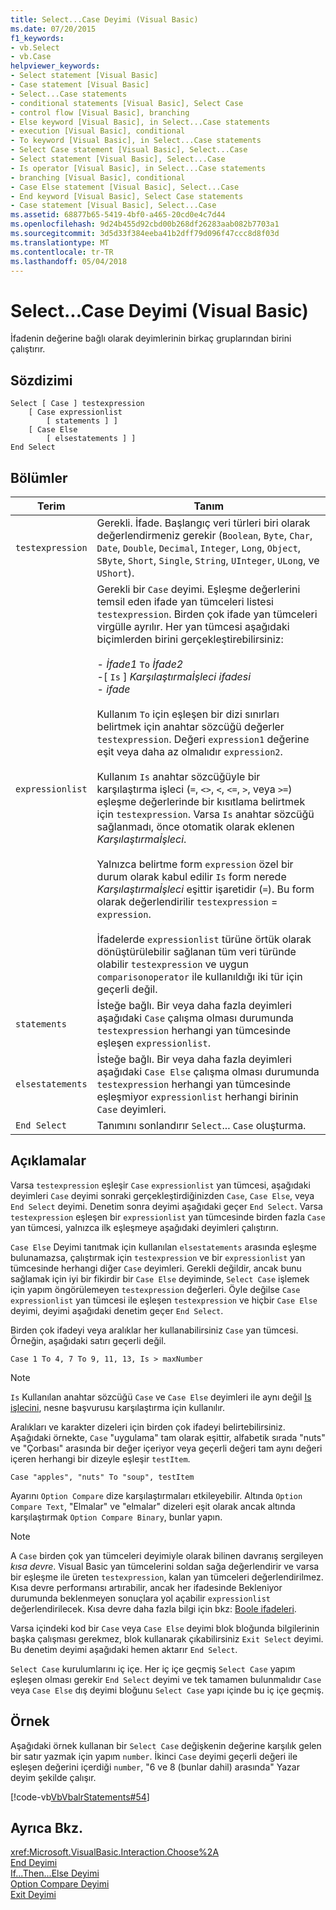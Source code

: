 ```yaml
---
title: Select...Case Deyimi (Visual Basic)
ms.date: 07/20/2015
f1_keywords:
- vb.Select
- vb.Case
helpviewer_keywords:
- Select statement [Visual Basic]
- Case statement [Visual Basic]
- Select...Case statements
- conditional statements [Visual Basic], Select Case
- control flow [Visual Basic], branching
- Else keyword [Visual Basic], in Select...Case statements
- execution [Visual Basic], conditional
- To keyword [Visual Basic], in Select...Case statements
- Select Case statement [Visual Basic], Select...Case
- Select statement [Visual Basic], Select...Case
- Is operator [Visual Basic], in Select...Case statements
- branching [Visual Basic], conditional
- Case Else statement [Visual Basic], Select...Case
- End keyword [Visual Basic], Select Case statements
- Case statement [Visual Basic], Select...Case
ms.assetid: 68877b65-5419-4bf0-a465-20cd0e4c7d44
ms.openlocfilehash: 9d24b455d92cbd00b268df26283aab082b7703a1
ms.sourcegitcommit: 3d5d33f384eeba41b2dff79d096f47ccc8d8f03d
ms.translationtype: MT
ms.contentlocale: tr-TR
ms.lasthandoff: 05/04/2018
---
```

# <a name="selectcase-statement-visual-basic"></a>Select...Case Deyimi (Visual Basic)
İfadenin değerine bağlı olarak deyimlerinin birkaç gruplarından birini çalıştırır.  
  
## <a name="syntax"></a>Sözdizimi  
  
```  
Select [ Case ] testexpression  
    [ Case expressionlist  
        [ statements ] ]  
    [ Case Else  
        [ elsestatements ] ]  
End Select  
```  
  
## <a name="parts"></a>Bölümler  
  
|Terim|Tanım|  
|---|---|  
|`testexpression`|Gerekli. İfade. Başlangıç veri türleri biri olarak değerlendirmeniz gerekir (`Boolean`, `Byte`, `Char`, `Date`, `Double`, `Decimal`, `Integer`, `Long`, `Object`, `SByte`, `Short`, `Single`, `String`, `UInteger`, `ULong`, ve `UShort`).|  
|`expressionlist`|Gerekli bir `Case` deyimi. Eşleşme değerlerini temsil eden ifade yan tümceleri listesi `testexpression`. Birden çok ifade yan tümceleri virgülle ayrılır. Her yan tümcesi aşağıdaki biçimlerden birini gerçekleştirebilirsiniz:<br /><br /> -   *İfade1* `To` *İfade2*<br />-[ `Is` ] *Karşılaştırmaİşleci* *ifadesi*<br />-   *ifade*<br /><br /> Kullanım `To` için eşleşen bir dizi sınırları belirtmek için anahtar sözcüğü değerler `testexpression`. Değeri `expression1` değerine eşit veya daha az olmalıdır `expression2`.<br /><br /> Kullanım `Is` anahtar sözcüğüyle bir karşılaştırma işleci (`=`, `<>`, `<`, `<=`, `>`, veya `>=`) eşleşme değerlerinde bir kısıtlama belirtmek için `testexpression`. Varsa `Is` anahtar sözcüğü sağlanmadı, önce otomatik olarak eklenen *Karşılaştırmaİşleci*.<br /><br /> Yalnızca belirtme form `expression` özel bir durum olarak kabul edilir `Is` form nerede *Karşılaştırmaİşleci* eşittir işaretidir (`=`). Bu form olarak değerlendirilir `testexpression`  =  `expression`.<br /><br /> İfadelerde `expressionlist` türüne örtük olarak dönüştürülebilir sağlanan tüm veri türünde olabilir `testexpression` ve uygun `comparisonoperator` ile kullanıldığı iki tür için geçerli değil.|  
|`statements`|İsteğe bağlı. Bir veya daha fazla deyimleri aşağıdaki `Case` çalışma olması durumunda `testexpression` herhangi yan tümcesinde eşleşen `expressionlist`.|  
|`elsestatements`|İsteğe bağlı. Bir veya daha fazla deyimleri aşağıdaki `Case Else` çalışma olması durumunda `testexpression` herhangi yan tümcesinde eşleşmiyor `expressionlist` herhangi birinin `Case` deyimleri.|  
|`End Select`|Tanımını sonlandırır `Select`... `Case` oluşturma.|  
  
## <a name="remarks"></a>Açıklamalar  
 Varsa `testexpression` eşleşir `Case` `expressionlist` yan tümcesi, aşağıdaki deyimleri `Case` deyimi sonraki gerçekleştirdiğinizden `Case`, `Case Else`, veya `End Select` deyimi. Denetim sonra deyimi aşağıdaki geçer `End Select`. Varsa `testexpression` eşleşen bir `expressionlist` yan tümcesinde birden fazla `Case` yan tümcesi, yalnızca ilk eşleşmeye aşağıdaki deyimleri çalıştırın.  
  
 `Case Else` Deyimi tanıtmak için kullanılan `elsestatements` arasında eşleşme bulunamazsa, çalıştırmak için `testexpression` ve bir `expressionlist` yan tümcesinde herhangi diğer `Case` deyimleri. Gerekli değildir, ancak bunu sağlamak için iyi bir fikirdir bir `Case Else` deyiminde, `Select Case` işlemek için yapım öngörülemeyen `testexpression` değerleri. Öyle değilse `Case` `expressionlist` yan tümcesi ile eşleşen `testexpression` ve hiçbir `Case Else` deyimi, deyimi aşağıdaki denetim geçer `End Select`.  
  
 Birden çok ifadeyi veya aralıklar her kullanabilirsiniz `Case` yan tümcesi. Örneğin, aşağıdaki satırı geçerli değil.  
  
 `Case 1 To 4, 7 To 9, 11, 13, Is > maxNumber`  
  
> [!NOTE]
>  `Is` Kullanılan anahtar sözcüğü `Case` ve `Case Else` deyimleri ile aynı değil [Is işlecini](../../../visual-basic/language-reference/operators/is-operator.md), nesne başvurusu karşılaştırma için kullanılır.  
  
 Aralıkları ve karakter dizeleri için birden çok ifadeyi belirtebilirsiniz. Aşağıdaki örnekte, `Case` "uygulama" tam olarak eşittir, alfabetik sırada "nuts" ve "Çorbası" arasında bir değer içeriyor veya geçerli değeri tam aynı değeri içeren herhangi bir dizeyle eşleşir `testItem`.  
  
 `Case "apples", "nuts" To "soup", testItem`  
  
 Ayarını `Option Compare` dize karşılaştırmaları etkileyebilir. Altında `Option Compare Text`, "Elmalar" ve "elmalar" dizeleri eşit olarak ancak altında karşılaştırmak `Option Compare Binary`, bunlar yapın.  
  
> [!NOTE]
>  A `Case` birden çok yan tümceleri deyimiyle olarak bilinen davranış sergileyen *kısa devre*. Visual Basic yan tümcelerini soldan sağa değerlendirir ve varsa bir eşleşme ile üreten `testexpression`, kalan yan tümceleri değerlendirilmez. Kısa devre performansı artırabilir, ancak her ifadesinde Bekleniyor durumunda beklenmeyen sonuçlara yol açabilir `expressionlist` değerlendirilecek. Kısa devre daha fazla bilgi için bkz: [Boole ifadeleri](../../../visual-basic/programming-guide/language-features/operators-and-expressions/boolean-expressions.md).  
  
 Varsa içindeki kod bir `Case` veya `Case Else` deyimi blok bloğunda bilgilerinin başka çalışması gerekmez, blok kullanarak çıkabilirsiniz `Exit Select` deyimi. Bu denetim deyimi aşağıdaki hemen aktarır `End Select`.  
  
 `Select Case` kurulumlarını iç içe. Her iç içe geçmiş `Select Case` yapım eşleşen olması gerekir `End Select` deyimi ve tek tamamen bulunmalıdır `Case` veya `Case Else` dış deyimi bloğunu `Select Case` yapı içinde bu iç içe geçmiş.  
  
## <a name="example"></a>Örnek  
 Aşağıdaki örnek kullanan bir `Select Case` değişkenin değerine karşılık gelen bir satır yazmak için yapım `number`. İkinci `Case` deyimi geçerli değeri ile eşleşen değerini içerdiği `number`, "6 ve 8 (bunlar dahil) arasında" Yazar deyim şekilde çalışır.  
  
 [!code-vb[VbVbalrStatements#54](../../../visual-basic/language-reference/error-messages/codesnippet/VisualBasic/select-case-statement_1.vb)]  
  
## <a name="see-also"></a>Ayrıca Bkz.  
 <xref:Microsoft.VisualBasic.Interaction.Choose%2A>  
 [End Deyimi](../../../visual-basic/language-reference/statements/end-statement.md)  
 [If...Then...Else Deyimi](../../../visual-basic/language-reference/statements/if-then-else-statement.md)  
 [Option Compare Deyimi](../../../visual-basic/language-reference/statements/option-compare-statement.md)  
 [Exit Deyimi](../../../visual-basic/language-reference/statements/exit-statement.md)

